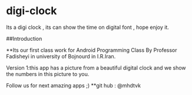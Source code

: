 # digi-clock
Its a digi clock , its can show the time on digital font , hope enjoy it. 

##Introduction

**Its our first class work for Android Programming Class By Professor Fadisheyi in university of Bojnourd in I.R.Iran.

Version 1:this app has a picture from a beautiful digital clock and we show the numbers in this picture to you.

Follow us for next amazing apps ;)
**git hub : @mhdtvk
